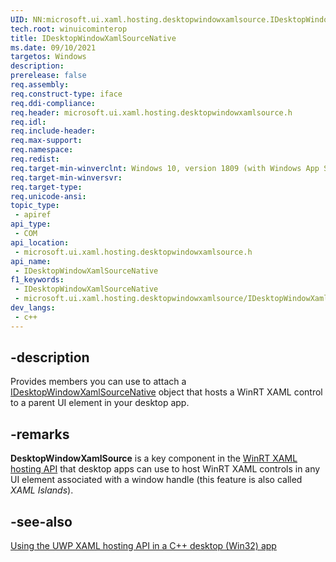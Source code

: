 ```yaml
---
UID: NN:microsoft.ui.xaml.hosting.desktopwindowxamlsource.IDesktopWindowXamlSourceNative
tech.root: winuicominterop
title: IDesktopWindowXamlSourceNative
ms.date: 09/10/2021
targetos: Windows
description: 
prerelease: false
req.assembly: 
req.construct-type: iface
req.ddi-compliance: 
req.header: microsoft.ui.xaml.hosting.desktopwindowxamlsource.h
req.idl: 
req.include-header: 
req.max-support: 
req.namespace: 
req.redist: 
req.target-min-winverclnt: Windows 10, version 1809 (with Windows App SDK 0.5 or later)
req.target-min-winversvr: 
req.target-type: 
req.unicode-ansi: 
topic_type:
 - apiref
api_type:
 - COM
api_location:
 - microsoft.ui.xaml.hosting.desktopwindowxamlsource.h
api_name:
 - IDesktopWindowXamlSourceNative
f1_keywords:
 - IDesktopWindowXamlSourceNative
 - microsoft.ui.xaml.hosting.desktopwindowxamlsource/IDesktopWindowXamlSourceNative
dev_langs:
 - c++
---
```


## -description

Provides members you can use to attach a [IDesktopWindowXamlSourceNative](nn-microsoft-ui-xaml-hosting-desktopwindowxamlsource-idesktopwindowxamlsourcenative.md) object that hosts a WinRT XAML control to a parent UI element in your desktop app.

## -remarks

**DesktopWindowXamlSource** is a key component in the [WinRT XAML hosting API](/windows/apps/desktop/modernize/using-the-xaml-hosting-api) that desktop apps can use to host WinRT XAML controls in any UI element associated with a window handle (this feature is also called *XAML Islands*).

## -see-also

[Using the UWP XAML hosting API in a C++ desktop (Win32) app](/windows/apps/desktop/modernize/using-the-xaml-hosting-api)
